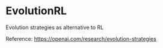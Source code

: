 # EvolutionRL
Evolution strategies as alternative to RL

Reference: https://openai.com/research/evolution-strategies
